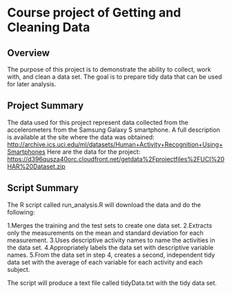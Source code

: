 # Course project of Getting and Cleaning Data

## Overview
The purpose of this project is to demonstrate the ability to collect, work with, and clean a data set. The goal is to prepare tidy data that can be used for later analysis.

## Project Summary
The data used for this project represent data collected from the accelerometers from the Samsung Galaxy S smartphone. A full description is available at the site where the data was obtained:
http://archive.ics.uci.edu/ml/datasets/Human+Activity+Recognition+Using+Smartphones
Here are the data for the project:
https://d396qusza40orc.cloudfront.net/getdata%2Fprojectfiles%2FUCI%20HAR%20Dataset.zip

## Script Summary
The R script called run_analysis.R will download the data and do the following:

1.Merges the training and the test sets to create one data set.
2.Extracts only the measurements on the mean and standard deviation for each measurement.
3.Uses descriptive activity names to name the activities in the data set.
4.Appropriately labels the data set with descriptive variable names.
5.From the data set in step 4, creates a second, independent tidy data set with the average of each variable for each activity and each subject.

The script will produce a text file called tidyData.txt with the tidy data set.
